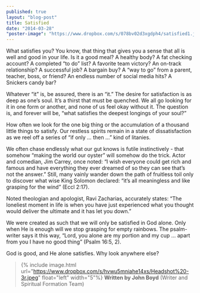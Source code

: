 ```yaml
---
published: true
layout: "blog-post"
title: Satisfied
date: "2014-03-28"
"poster-image": "https://www.dropbox.com/s/078bv02d3xgdph4/satisfied1.jpg"
---
```


What satisfies you?  You know, that thing that gives you a sense that all is well and good in your life.  Is it a good meal?  A healthy body?  A fat checking account?  A completed “to do” list?  A favorite team victory?  An on-track relationship?  A successful job?  A bargain buy?  A “way to go” from a parent, teacher, boss, or friend?  An endless number of social media hits?  A Snickers candy bar?

Whatever “it” is, be assured, there is an “it.”  The desire for satisfaction is as deep as one’s soul.  It’s a thirst that must be quenched.  We all go looking for it in one form or another, and none of us feel okay without it.  The question is, and forever will be, “what satisfies the deepest longings of your soul?”

How often we look for the one big thing or the accumulation of a thousand little things to satisfy.  Our restless spirits remain in a state of dissatisfaction as we reel off a series of “if only … then …” kind of litanies.

We often chase endlessly what our gut knows is futile instinctively - that somehow “making the world our oyster” will somehow do the trick.  Actor and comedian, Jim Carrey, once noted: “I wish everyone could get rich and famous and have everything they ever dreamed of so they can see that’s not the answer.”  Still, many vainly wander down the path of fruitless toil only to discover what wise King Solomon declared: “it’s all meaningless and like grasping for the wind” (Eccl 2:17).

Noted theologian and apologist, Ravi Zacharias, accurately states: “The loneliest moment in life is when you have just experienced what you thought would deliver the ultimate and it has let you down.”

We were created as such that we will only be satisfied in God alone.  Only when He is enough will we stop grasping for empty rainbows.  The psalm-writer says it this way, “Lord, you alone are my portion and my cup … apart from you I have no good thing” (Psalm 16:5, 2). 

God is good, and He alone satisfies.  Why look anywhere else?

>{% include image.html url="https://www.dropbox.com/s/hvwu5mniahe14xs/Headshot%20-3r.jpeg" float="left" width="5"%} **Written by John Boyd**  (Writer and Spiritual Formation Team)